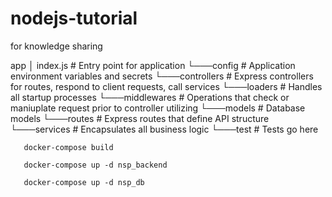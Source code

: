 # nodejs-tutorial
for knowledge sharing

app
│   index.js        # Entry point for application
└───config          # Application environment variables and secrets
└───controllers     # Express controllers for routes, respond to client requests, call services
└───loaders         # Handles all startup processes
└───middlewares     # Operations that check or maniuplate request prior to controller utilizing
└───models          # Database models
└───routes          # Express routes that define API structure
└───services        # Encapsulates all business logic
└───test            # Tests go here

 ```
    docker-compose build

    docker-compose up -d nsp_backend

    docker-compose up -d nsp_db

```